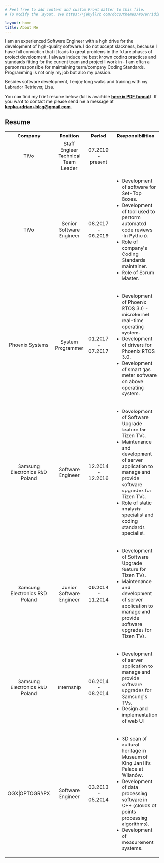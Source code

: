 ```yaml
---
# Feel free to add content and custom Front Matter to this file.
# To modify the layout, see https://jekyllrb.com/docs/themes/#overriding-theme-defaults

layout: home
title: About Me
---
```

I am an experienced Software Engineer with a high drive for the development of high-quality software. I do not accept slackness, because I have full conviction that it leads to great problems in the future phases of project development. I always induce the best known coding practices and standards fitting for the current team and project I work in - I am often a person responsible for maintaining team/company Coding Standards. Programming is not only my job but also my passion.

Besides software development, I enjoy long walks and training with my Labrador Retriever, Lisa. 

You can find my brief resume below (full is available **[here in PDF format](/assets/cv.pdf)**). If you want to contact me please send me a message at **kepka.adrian+blog@gmail.com**.

## Resume

<table>
    <tr>
        <th style="width: 15%;">Company</th>
        <th style="width: 20%">Position</th>
        <th style="width: 15%">Period</th>
        <th style="width: 50%">Responsibilities</th>
    </tr>
    <tr>
        <td style="text-align: center;">TiVo</td>
        <td style="text-align: center;">Staff Engieer<br>Technical Team Leader</td>
        <td style="text-align: center;">07.2019 - present</td>
        <td>
            <ul>
            </ul>
        </td>
    </tr>
    <tr>
        <td style="text-align: center;">TiVo</td>
        <td style="text-align: center;">Senior Software Engineer</td>
        <td style="text-align: center;">08.2017 - 06.2019</td>
        <td>
            <ul>
                <li>Development of software for Set-Top Boxes.</li>
                <li>Development of tool used to perform automated code reviews (in Python).</li>
                <li>Role of company's Coding Standards maintainer.</li>
                <li>Role of Scrum Master.</li>
            </ul>
        </td>
    </tr>
    <tr>
        <td style="text-align: center;">Phoenix Systems</td>
        <td style="text-align: center;">System Programmer</td>
        <td style="text-align: center;">01.2017 - 07.2017</td>
        <td>
            <ul>
                <li>Development of Phoenix RTOS 3.0 - microkernel real-time operating system.</li>
                <li>Development of drivers for Phoenix RTOS 3.0.</li>
                <li>Development of smart gas meter software on above operating system.</li>
            </ul>
        </td>
    </tr>
    <tr>
        <td style="text-align: center;">Samsung Electronics R&D Poland</td>
        <td style="text-align: center;">Software Engineer</td>
        <td style="text-align: center;">12.2014 - 12.2016</td>
        <td>
            <ul>
                <li>Development of Software Upgrade feature for Tizen TVs.</li>
                <li>Maintenance and development of server application to manage and provide software upgrades for Tizen TVs.</li>
                <li>Role of static analysis specialist and coding standards specialist.</li>
            </ul>
        </td>
    </tr>
    <tr>
        <td style="text-align: center;">Samsung Electronics R&D Poland</td>
        <td style="text-align: center;">Junior Software Engineer</td>
        <td style="text-align: center;">09.2014 - 11.2014</td>
        <td>
            <ul>
                <li>Development of Software Upgrade feature for Tizen TVs.</li>
                <li>Maintenance and development of server application to manage and provide software upgrades for Tizen TVs.</li>
            </ul>
        </td>
    </tr>
    <tr>
        <td style="text-align: center;">Samsung Electronics R&D Poland</td>
        <td style="text-align: center;">Internship</td>
        <td style="text-align: center;">06.2014 - 08.2014</td>
        <td>
            <ul>
                <li>Development of server application to manage and provide software upgrades for Samsung's TVs.</li>
                <li>Design and implementation of web UI</li>
            </ul>
        </td>
    </tr>
    <tr>
        <td style="text-align: center;">OGX|OPTOGRAPX</td>
        <td style="text-align: center;">Software Engineer</td>
        <td style="text-align: center;">03.2013 - 05.2014</td>
        <td>
            <ul>
            <li>3D scan of cultural heritage in Museum of King Jan III’s Palace at Wilanów.</li>
            <li>Development of data processing software in C++ (clouds of points processing algorithms).</li>
            <li>Development of measurement systems.</li>
            </ul>
        </td>
    </tr>
</table>
